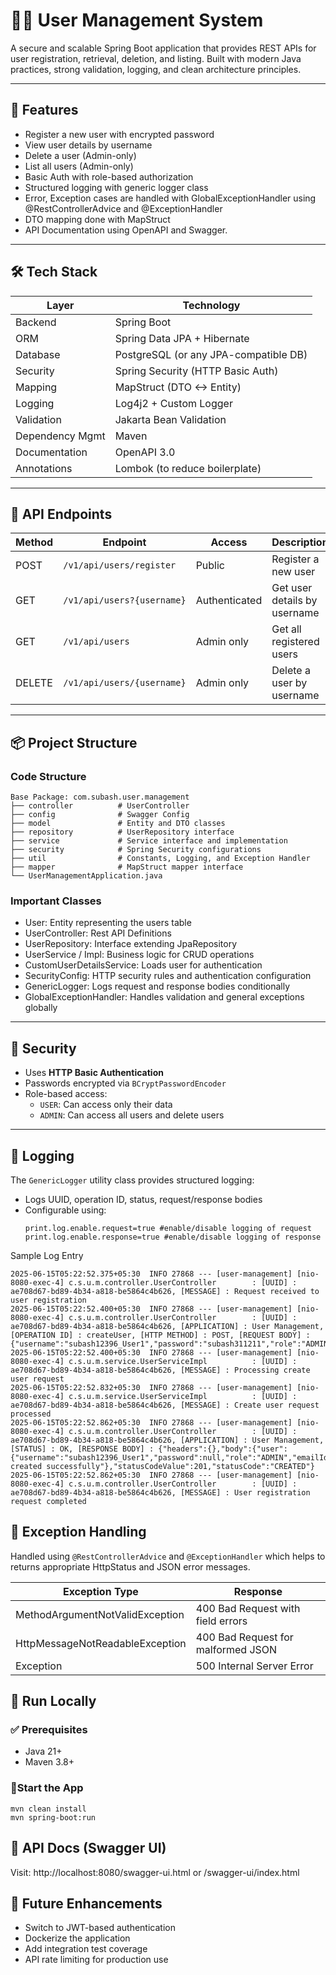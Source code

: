 # 🧑‍💼 User Management System

A secure and scalable Spring Boot application that provides REST APIs for user registration, retrieval, deletion, and listing. Built with modern Java practices, strong validation, logging, and clean architecture principles.

---

## 🚀 Features

- Register a new user with encrypted password
- View user details by username
- Delete a user (Admin-only)
- List all users (Admin-only)
- Basic Auth with role-based authorization
- Structured logging with generic logger class
- Error, Exception cases are handled with GlobalExceptionHandler using @RestControllerAdvice and @ExceptionHandler
- DTO mapping done with MapStruct
- API Documentation using OpenAPI and Swagger.

---

## 🛠️ Tech Stack

| Layer            | Technology                |
|------------------|---------------------------|
| Backend          | Spring Boot               |
| ORM              | Spring Data JPA + Hibernate |
| Database         | PostgreSQL (or any JPA-compatible DB) |
| Security         | Spring Security (HTTP Basic Auth) |
| Mapping          | MapStruct (DTO <-> Entity) |
| Logging          | Log4j2 + Custom Logger     |
| Validation       | Jakarta Bean Validation    |
| Dependency Mgmt  | Maven                      |
| Documentation    | OpenAPI 3.0                |
| Annotations      | Lombok (to reduce boilerplate) |

---

## 🔗 API Endpoints

| Method | Endpoint                   | Access        | Description                      |
|--------|----------------------------|---------------|----------------------------------|
| POST   | `/v1/api/users/register`   | Public        | Register a new user              |
| GET    | `/v1/api/users?{username}` | Authenticated | Get user details by username     |
| GET    | `/v1/api/users`            | Admin only    | Get all registered users         |
| DELETE | `/v1/api/users/{username}` | Admin only    | Delete a user by username        |

---

## 📦 Project Structure

### Code Structure
````
Base Package: com.subash.user.management
├── controller          # UserController
├── config              # Swagger Config 
├── model               # Entity and DTO classes
├── repository          # UserRepository interface
├── service             # Service interface and implementation
├── security            # Spring Security configurations
├── util                # Constants, Logging, and Exception Handler
├── mapper              # MapStruct mapper interface
└── UserManagementApplication.java
````

### Important Classes

- User: Entity representing the users table 
- UserController: Rest API Definitions
- UserRepository: Interface extending JpaRepository 
- UserService / Impl: Business logic for CRUD operations 
- CustomUserDetailsService: Loads user for authentication 
- SecurityConfig: HTTP security rules and authentication configuration 
- GenericLogger: Logs request and response bodies conditionally 
- GlobalExceptionHandler: Handles validation and general exceptions globally

---

## 🔐 Security

- Uses **HTTP Basic Authentication**
- Passwords encrypted via `BCryptPasswordEncoder`
- Role-based access:
    - `USER`: Can access only their data
    - `ADMIN`: Can access all users and delete users

---

## 📝 Logging

The `GenericLogger` utility class provides structured logging:

- Logs UUID, operation ID, status, request/response bodies
- Configurable using:
  ```properties
  print.log.enable.request=true #enable/disable logging of request
  print.log.enable.response=true #enable/disable logging of response

Sample Log Entry

````
2025-06-15T05:22:52.375+05:30  INFO 27868 --- [user-management] [nio-8080-exec-4] c.s.u.m.controller.UserController        : [UUID] : ae708d67-bd89-4b34-a818-be5864c4b626, [MESSAGE] : Request received to user registration
2025-06-15T05:22:52.400+05:30  INFO 27868 --- [user-management] [nio-8080-exec-4] c.s.u.m.controller.UserController        : [UUID] : ae708d67-bd89-4b34-a818-be5864c4b626, [APPLICATION] : User Management, [OPERATION ID] : createUser, [HTTP METHOD] : POST, [REQUEST BODY] : {"username":"subash12396_User1","password":"subash311211","role":"ADMIN","emailId":"subash12396_User1@gmail.com","phoneNumber":"9566773603"}
2025-06-15T05:22:52.400+05:30  INFO 27868 --- [user-management] [nio-8080-exec-4] c.s.u.m.service.UserServiceImpl          : [UUID] : ae708d67-bd89-4b34-a818-be5864c4b626, [MESSAGE] : Processing create user request
2025-06-15T05:22:52.832+05:30  INFO 27868 --- [user-management] [nio-8080-exec-4] c.s.u.m.service.UserServiceImpl          : [UUID] : ae708d67-bd89-4b34-a818-be5864c4b626, [MESSAGE] : Create user request processed
2025-06-15T05:22:52.862+05:30  INFO 27868 --- [user-management] [nio-8080-exec-4] c.s.u.m.controller.UserController        : [UUID] : ae708d67-bd89-4b34-a818-be5864c4b626, [APPLICATION] : User Management, [STATUS] : OK, [RESPONSE BODY] : {"headers":{},"body":{"user":{"username":"subash12396_User1","password":null,"role":"ADMIN","emailId":"subash12396_User1@gmail.com","phoneNumber":"9566773603"},"code":5001,"message":"User created successfully"},"statusCodeValue":201,"statusCode":"CREATED"}
2025-06-15T05:22:52.862+05:30  INFO 27868 --- [user-management] [nio-8080-exec-4] c.s.u.m.controller.UserController        : [UUID] : ae708d67-bd89-4b34-a818-be5864c4b626, [MESSAGE] : User registration request completed
````

## 🚨 Exception Handling

Handled using `@RestControllerAdvice` and `@ExceptionHandler` which helps to returns appropriate HttpStatus and JSON error messages.

| Exception Type                   | Response                            |
|----------------------------------|-------------------------------------|
| MethodArgumentNotValidException  | 400 Bad Request with field errors   |   
| HttpMessageNotReadableException  | 400 Bad Request for malformed JSON  |  
| Exception                        | 500 Internal Server Error           |    

## 🚀 Run Locally
### ✅ Prerequisites
 - Java 21+
 - Maven 3.8+

### 🏃‍Start the App

````
mvn clean install
mvn spring-boot:run
````

## 🔎 API Docs (Swagger UI)
Visit: http://localhost:8080/swagger-ui.html or /swagger-ui/index.html

## 📌 Future Enhancements 
- Switch to JWT-based authentication 
- Dockerize the application 
- Add integration test coverage 
- API rate limiting for production use
